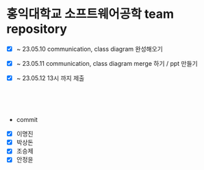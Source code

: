 
 # 홍익대학교 소프트웨어공학 team repository
 
 - [x] ~ 23.05.10 communication, class diagram 완성해오기   
 - [x] ~ 23.05.11 communication, class diagram merge 하기 / ppt 만들기
 - [x] ~ 23.05.12 13시 까지 제출
 
 
 
 <br><br><br>
 
 - commit

- [x] 이명진
- [x] 박상돈
- [x] 조승제
- [x] 안정윤
